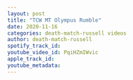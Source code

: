 ```yaml
---
layout: post
title: "TCW MT Olympus Rumble"
date: 2020-11-16
categories: death-match-russell videos
author: death-match-russell
spotify_track_id: 
youtube_video_id: PqiHZmIWvic
apple_track_id: 
youtube_metadata: 
---
```


